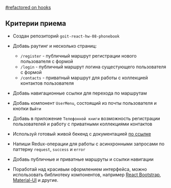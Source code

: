 [#refactored on hooks](https://goit-hw08-hooks-yaroslav-kuzero.netlify.app)

## Критерии приема

- Создан репозиторий `goit-react-hw-08-phonebook`

- Добавь раутинг и несколько страниц:
  - `/register` - публичный маршрут регистрации нового пользователя с формой
  - `/login` - публичный маршрут логина сущестующего пользователя с формой
  - `/contacts` - приватный маршрут для работы с коллекцией контактов
    пользователя
- Добавь навигационные ссылки для перехода по маршрутам
- Добавь компонент `UserMenu`, состоящий из почты пользователя и кнопки `Выйти`

- Добавь в приложение `Телефонной книги` возможность регистрации пользователей и работу с приватными коллекциями контактов

- Используй готовый живой бекенд с документацией
  [по ссылке](https://goit-phonebook-api.herokuapp.com/docs)

- Напиши Redux-операции для работы с асинхронными запросами по паттерну
  `request`, `success` и `error`

- Добавь публичные и приватные маршруты и ссылки навигации

* Поработай над красивым оформлением интерфейса, можно использовать библиотеку
  компонентов, например [React Bootstrap](https://react-bootstrap.github.io/),
  [Material-UI](https://material-ui.com/) и другие.
